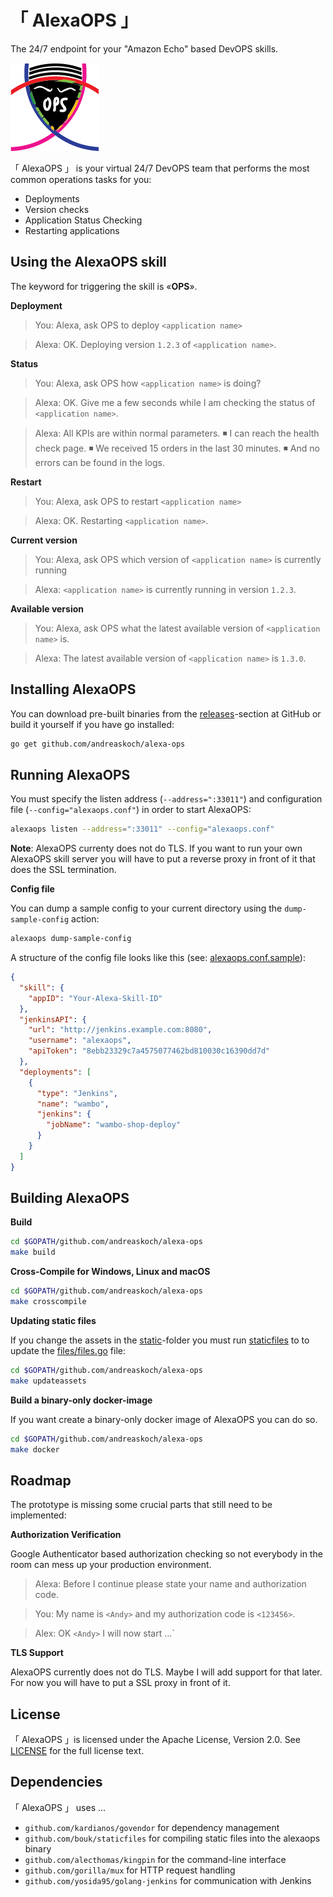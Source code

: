 # 「 AlexaOPS 」
The 24/7 endpoint for your "Amazon Echo" based DevOPS skills.

![AlexaOPS logo](static/logo/alexaops.png)

「 AlexaOPS 」 is your virtual 24/7 DevOPS team that performs the most common operations tasks for you:

- Deployments
- Version checks
- Application Status Checking
- Restarting applications

## Using the AlexaOPS skill

The keyword for triggering the skill is «**OPS**».

**Deployment**

> You: Alexa, ask OPS to deploy `<application name>`

> Alexa: OK. Deploying version `1.2.3` of `<application name>`.

**Status**

> You: Alexa, ask OPS how `<application name>` is doing?

> Alexa: OK. Give me a few seconds while I am checking the status of `<application name>`.

> Alexa: All KPIs are within normal parameters.
> ◾ I can reach the health check page.
> ◾ We received 15 orders in the last 30 minutes.
> ◾ And no errors can be found in the logs.

**Restart**

> You: Alexa, ask OPS to restart `<application name>`

> Alexa: OK. Restarting `<application name>`.

**Current version**

> You: Alexa, ask OPS which version of `<application name>` is currently running

> Alexa: `<application name>` is currently running in version `1.2.3`.

**Available version**

> You: Alexa, ask OPS what the latest available version of `<application name>` is.

> Alexa: The latest available version of `<application name>` is `1.3.0`.

## Installing AlexaOPS

You can download pre-built binaries from the [releases](https://github.com/andreaskoch/alexa-ops/releases)-section at GitHub or build it yourself if you have go installed:

```bash
go get github.com/andreaskoch/alexa-ops
```

## Running AlexaOPS

You must specify the listen address (`--address=":33011"`) and configuration file (`--config="alexaops.conf"`) in order to start AlexaOPS:

```bash
alexaops listen --address=":33011" --config="alexaops.conf"
```

**Note**: AlexaOPS currenty does not do TLS. If you want to run your own AlexaOPS skill server you will have to put a reverse proxy in front of it that does the SSL termination.

**Config file**

You can dump a sample config to your current directory using the `dump-sample-config` action:

```bash
alexaops dump-sample-config
```

A structure of the config file looks like this (see: [alexaops.conf.sample](alexaops.conf.sample)):

```json
{
  "skill": {
    "appID": "Your-Alexa-Skill-ID"
  },
  "jenkinsAPI": {
    "url": "http://jenkins.example.com:8080",
    "username": "alexaops",
    "apiToken": "8ebb23329c7a4575077462bd810030c16390dd7d"
  },
  "deployments": [
    {
      "type": "Jenkins",
      "name": "wambo",
      "jenkins": {
        "jobName": "wambo-shop-deploy"
      }
    }
  ]
}
```

## Building AlexaOPS

**Build**

```bash
cd $GOPATH/github.com/andreaskoch/alexa-ops
make build
```

**Cross-Compile for Windows, Linux and macOS**

```bash
cd $GOPATH/github.com/andreaskoch/alexa-ops
make crosscompile
```

**Updating static files**

If you change the assets in the [static](static)-folder you must run [staticfiles](https://github.com/bouk/staticfiles) to to update the [files/files.go](files/files.go) file:

```bash
cd $GOPATH/github.com/andreaskoch/alexa-ops
make updateassets
```

**Build a binary-only docker-image**

If you want create a binary-only docker image of AlexaOPS you can do so.

```bash
cd $GOPATH/github.com/andreaskoch/alexa-ops
make docker
```

## Roadmap

The prototype is missing some crucial parts that still need to be implemented:

**Authorization Verification**

Google Authenticator based authorization checking so not everybody in the room can mess up your production environment.

> Alexa: Before I continue please state your name and authorization code.

> You: My name is `<Andy>` and my authorization code is `<123456>`.

> Alex: OK `<Andy>` I will now start ...`

**TLS Support**

AlexaOPS currently does not do TLS. Maybe I will add support for that later.
For now you will have to put a SSL proxy in front of it.

## License

「 AlexaOPS 」is licensed under the Apache License, Version 2.0. See [LICENSE](LICENSE) for the full license text.

## Dependencies

「 AlexaOPS 」 uses ...

- `github.com/kardianos/govendor` for dependency management
- `github.com/bouk/staticfiles` for compiling static files into the alexaops binary
- `github.com/alecthomas/kingpin` for the command-line interface
- `github.com/gorilla/mux` for HTTP request handling
- `github.com/yosida95/golang-jenkins` for communication with Jenkins
